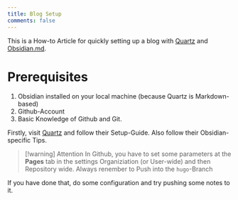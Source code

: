 ```yaml
---
title: Blog Setup
comments: false
---
```

This is a How-to Article for quickly setting up a blog with [Quartz](https://quartz.jzhao.xyz/) and [Obsidian.md](obsidian.md).

# Prerequisites
1. Obsidian installed on your local machine (because Quartz is Markdown-based)
2. Github-Account
3. Basic Knowledge of Github and Git.

Firstly, visit [Quartz](https://quartz.jzhao.xyz/) and follow their Setup-Guide. Also follow their Obsidian-specific Tips.

> [!warning] Attention
> In Github, you have to set some parameters at the **Pages** tab in the settings Organiziation (or User-wide) and then Repository wide.
Always renember to Push into the `hugo`-Branch

If you have done that, do some configuration and try pushing some notes to it. 